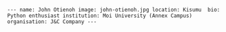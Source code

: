 `---
    name: John Otienoh
    image: john-otienoh.jpg
    location: Kisumu 
    bio: Python enthusiast
    institution: Moi University (Annex Campus)
    organisation: J&C Company
    ---`
